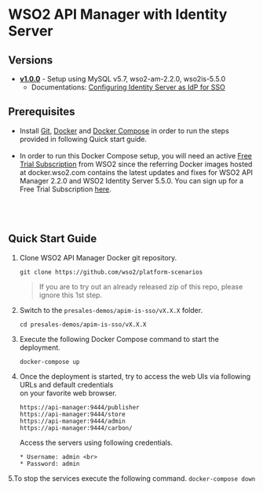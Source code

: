 # WSO2 API Manager with Identity Server


## Versions
* [**v1.0.0**](v1.0.0) - Setup using MySQL v5.7, wso2-am-2.2.0, wso2is-5.5.0
  * Documentations: [Configuring Identity Server as IdP for SSO](https://docs.wso2.com/display/AM200/Configuring+Identity+Server+as+IdP+for+SSO)

## Prerequisites

 * Install [Git](https://git-scm.com/book/en/v2/Getting-Started-Installing-Git), [Docker](https://www.docker.com/get-docker) and [Docker Compose](https://docs.docker.com/compose/install/#install-compose)
   in order to run the steps provided in following Quick start guide. <br><br>
 * In order to run this Docker Compose setup, you will need an active [Free Trial Subscription](https://wso2.com/free-trial-subscription)
   from WSO2 since the referring Docker images hosted at docker.wso2.com contains the latest updates and fixes for WSO2 API Manager 2.2.0 and
   WSO2 Identity Server 5.5.0. You can sign up for a Free Trial Subscription [here](https://wso2.com/free-trial-subscription). <br><br>
  <br><br>
## Quick Start Guide

1. Clone WSO2 API Manager Docker git repository.
    ```
    git clone https://github.com/wso2/platform-scenarios
    ```
    > If you are to try out an already released zip of this repo, please ignore this 1st step.

2. Switch to the `presales-demos/apim-is-sso/vX.X.X` folder.
    ```
    cd presales-demos/apim-is-sso/vX.X.X
    ```

3. Execute the following Docker Compose command to start the deployment.
    ```
    docker-compose up
    ```

4. Once the deployment is started, try to access the web UIs via following URLs and default credentials <br>
   on your favorite web browser.

   ```
   https://api-manager:9444/publisher
   https://api-manager:9444/store
   https://api-manager:9444/admin
   https://api-manager:9444/carbon/
   ```
   Access the servers using following credentials.

    ```
   * Username: admin <br>
   * Password: admin
    ```

5.To stop the services execute the following command.
    ```
    docker-compose down
    ```